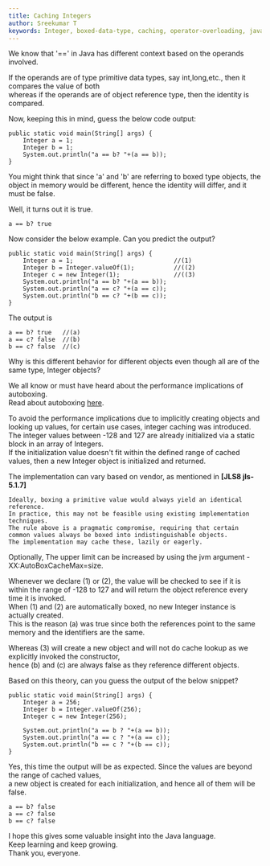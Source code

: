```yaml
---
title: Caching Integers
author: Sreekumar T
keywords: Integer, boxed-data-type, caching, operator-overloading, java, pitfalls, autoboxing, performance-implication, initilization
---
```


We know that '==' in Java has different context based on the operands involved.  

If the operands are of type primitive data types, say int,long,etc., then it compares the value of both  
whereas if the operands are of object reference type, then the identity is compared.

Now, keeping this in mind, guess the below code output:  

```
public static void main(String[] args) {  
    Integer a = 1;
    Integer b = 1;
    System.out.println("a == b? "+(a == b));
}
```

You might think that since 'a' and 'b' are referring to boxed type objects, the object in memory would be different, hence the identity will differ, and it must be false.

Well, it turns out it is true.

```
a == b? true
```

Now consider the below example. Can you predict the output?

```
public static void main(String[] args) {
    Integer a = 1;                            //(1)
    Integer b = Integer.valueOf(1);           //((2)
    Integer c = new Integer(1);               //((3)
    System.out.println("a == b? "+(a == b));
    System.out.println("a == c? "+(a == c));
    System.out.println("b == c? "+(b == c));
}
```

The output is

```
a == b? true   //(a)
a == c? false  //(b)
b == c? false  //(c)
```

Why is this different behavior for different objects even though all are of the same type, Integer objects?

We all know or must have heard about the performance implications of autoboxing.  
Read about autoboxing <a href=https://docs.oracle.com/javase/1.5.0/docs/guide/language/autoboxing.html>here</a>.

To avoid the performance implications due to implicitly creating objects and looking up values, for certain use cases, integer caching was introduced.  
The integer values between -128 and 127 are already initialized via a static block in an array of Integers.  
If the initialization value doesn't fit within the defined range of cached values, then a new Integer object is initialized and returned.

The implementation can vary based on vendor, as mentioned in **[JLS8 jls-5.1.7]**

```
Ideally, boxing a primitive value would always yield an identical reference.  
In practice, this may not be feasible using existing implementation techniques.  
The rule above is a pragmatic compromise, requiring that certain common values always be boxed into indistinguishable objects.  
The implementation may cache these, lazily or eagerly.
```

Optionally, The upper limit can be increased by using the jvm argument -XX:AutoBoxCacheMax=size.

Whenever we declare (1) or (2), the value will be checked to see if it is within the range of -128 to 127 and will return the object reference every time it is invoked.  
When (1) and (2) are automatically boxed, no new Integer instance is actually created.  
This is the reason (a) was true since both the references point to the same memory and the identifiers are the same.


Whereas (3) will create a new object and will not do cache lookup as we explicitly invoked the constructor,  
hence (b) and (c) are always false as they reference different objects.

Based on this theory, can you guess the output of the below snippet?

```
public static void main(String[] args) {  
    Integer a = 256;  
    Integer b = Integer.valueOf(256); 
    Integer c = new Integer(256);  

    System.out.println("a == b ? "+(a == b));
    System.out.println("a == c ? "+(a == c));
    System.out.println("b == c ? "+(b == c));
}
```

Yes, this time the output will be as expected. Since the values are beyond the range of cached values,   
a new object is created for each initialization, and hence all of them will be false.

```
a == b? false
a == c? false
b == c? false
```

I hope this gives some valuable insight into the Java language.  
Keep learning and keep growing.  
Thank you, everyone.